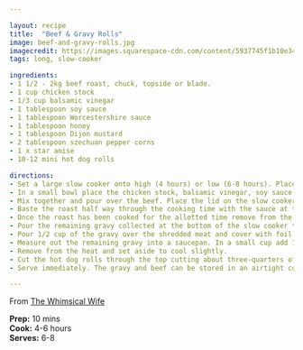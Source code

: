```yaml
---

layout: recipe
title:  "Beef & Gravy Rolls"
image: beef-and-gravy-rolls.jpg
imagecredit: https://images.squarespace-cdn.com/content/5937745f1b10e34a80c14da1/1538292767074-XE1GXN8FCM8WPUFWBUBJ/download+%283%29.jpg?content-type=image%2Fjpeg
tags: long, slow-cooker

ingredients:
- 1 1/2 - 2kg beef roast, chuck, topside or blade.
- 1 cup chicken stock
- 1/3 cup balsamic vinegar
- 1 tablespoon soy sauce
- 1 tablespoon Worcestershire sauce
- 1 tablespoon honey
- 1 tablespoon Dijon mustard
- 2 tablespoon szechuan pepper corns
- 1 x star anise
- 10-12 mini hot dog rolls

directions:
- Set a large slow cooker onto high (4 hours) or low (6-8 hours). Place in the beef roast. For more colour sear the beef on both sides before placing into the slow cooker.
- In a small bowl place the chicken stock, balsamic vinegar, soy sauce, Worcestershire sauce, honey, mustard, szechuan pepper corns and star anise.
- Mix together and pour over the beef. Place the lid on the slow cooker and cook for the allotted time depending on the temperature.
- Baste the roast half way through the cooking time with the sauce at the base of the roast.
- Once the roast has been cooked for the allotted time remove from the slow cooker and set in a large roasting tin. Shred the meat lightly with a fork.
- Pour the remaining gravy collected at the bottom of the slow cooker through a wire sieve. Throw away anything caught up in the sieve.
- Pour 1/2 cup of the gravy over the shredded meat and cover with foil to keep warm.
- Measure out the remaining gravy into a saucepan. In a small cup add 1 tablespoon of cornflour for every cup of gravy. Mix together with a small amount of water. Slowly add to the warm gravy. Bring the gravy up to a simmer and stir constantly until the gravy has thickened.
- Remove from the heat and set aside to cool slightly.
- Cut the hot dog rolls through the top cutting about three-quarters of the way through. Smother the inside edges with a little butter and drizzle a little of the gravy in the base of the roll. Stuff the roll with the shredded beef and top with some more gravy.
- Serve immediately. The gravy and beef can be stored in an airtight container in the fridge for 2-3 days. Use leftover gravy and beef stuffed in puff pastry for an easy dinner.

---
```


From [The Whimsical Wife](https://www.thewhimsicalwife.com/home//2014/02/shredded-beef-gravy-roll.html)

**Prep:** 10 mins  
**Cook:** 4-6 hours  
**Serves:** 6-8